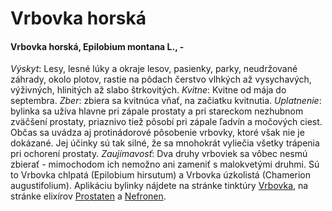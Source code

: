 Vrbovka horská
==============

#### Vrbovka horská, Epilobium montana L., -

*Výskyt*: Lesy, lesné lúky a okraje lesov, pasienky, parky, neudržované záhrady,
okolo plotov, rastie na pôdach čerstvo vlhkých až vysychavých, výživných,
hlinitých až slabo štrkovitých.  *Kvitne*: Kvitne od mája do septembra.  *Zber*:
zbiera sa kvitnúca vňať, na začiatku kvitnutia.  *Uplatnenie*: bylinka sa užíva
hlavne pri zápale prostaty a pri stareckom nezhubnom zväčšení prostaty,
priaznivo tiež pôsobí pri zápale ľadvín a močových ciest. Občas sa uvádza aj
protinádorové pôsobenie vrbovky, ktoré však nie je dokázané. Jej účinky sú tak
silné, že sa mnohokrát vyliečia všetky trápenia pri ochorení prostaty.
*Zaujímavosť*: Dva druhy vrboviek sa vôbec nesmú zbierať - mimochodom ich
nemožno ani zameniť s malokvetými druhmi. Sú to Vrbovka chlpatá (Epilobium
hirsutum) a Vrbovka úzkolistá (Chamerion augustifolium).  Aplikáciu bylinky
nájdete na stránke tinktúry [Vrbovka](/tinktury/vrbovka), na
stránke elixírov [Prostaten](/elixiry/prostaten) a
[Nefronen](/elixiry/nefronen).

